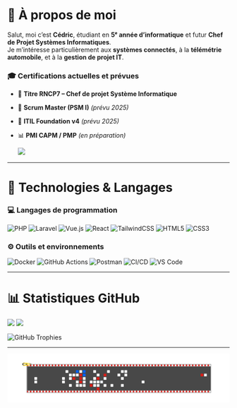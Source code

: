 # 👋 À propos de moi

Salut, moi c’est **Cédric**, étudiant en **5ᵉ année d’informatique** et futur **Chef de Projet Systèmes Informatiques**.  
Je m’intéresse particulièrement aux **systèmes connectés**, à la **télémétrie automobile**, et à la **gestion de projet IT**.

### 🎓 Certifications actuelles et prévues
- 🎯 **Titre RNCP7 – Chef de projet Système Informatique**
- 📘 **Scrum Master (PSM I)** *(prévu 2025)*
- 🧩 **ITIL Foundation v4** *(prévu 2025)*
- 📊 **PMI CAPM / PMP** *(en préparation)*

	<a href="https://www.linkedin.com/in/cédric-gayraud/">
		<img src="https://img.shields.io/badge/LinkedIn-0077B5?style=for-the-badge&logo=linkedin&logoColor=white" />
  </a>

---

# 🧠 Technologies & Langages

### 💻 Langages de programmation
![PHP](https://img.shields.io/badge/PHP-777BB4?style=for-the-badge&logo=php&logoColor=white)
![Laravel](https://img.shields.io/badge/Laravel-FF2D20?style=for-the-badge&logo=laravel&logoColor=white)
![Vue.js](https://img.shields.io/badge/Vue.js-42B883?style=for-the-badge&logo=vue.js&logoColor=white)
![React](https://img.shields.io/badge/React-61DAFB?style=for-the-badge&logo=react&logoColor=black)
![TailwindCSS](https://img.shields.io/badge/TailwindCSS-38B2AC?style=for-the-badge&logo=tailwind-css&logoColor=white)
![HTML5](https://img.shields.io/badge/HTML5-E34F26?style=for-the-badge&logo=html5&logoColor=white)
![CSS3](https://img.shields.io/badge/CSS3-1572B6?style=for-the-badge&logo=css3&logoColor=white)

### ⚙️ Outils et environnements
![Docker](https://img.shields.io/badge/Docker-2496ED?style=for-the-badge&logo=docker&logoColor=white)
![GitHub Actions](https://img.shields.io/badge/GitHub_Actions-2088FF?style=for-the-badge&logo=github-actions&logoColor=white)
![Postman](https://img.shields.io/badge/Postman-FF6C37?style=for-the-badge&logo=postman&logoColor=white)
![CI/CD](https://img.shields.io/badge/CI/CD-000000?style=for-the-badge&logo=gitlab&logoColor=white)
![VS Code](https://img.shields.io/badge/VS_Code-007ACC?style=for-the-badge&logo=visual-studio-code&logoColor=white)

---

# 📊 Statistiques GitHub
<p align="left">
  <img 
       src="https://github-readme-stats.vercel.app/api?username=CedricGayraud&show_icons=true&theme=github_dark&hide_border=true&bg_color=0D1117&title_color=58A6FF&icon_color=58A6FF" 
       height="165"
  />
  <img 
       src="https://github-readme-stats.vercel.app/api/top-langs/?username=CedricGayraud&layout=compact&theme=github_dark&hide_border=true&bg_color=0D1117" 
       height="165"
  />
</p>

![GitHub Trophies](https://github-profile-trophy.vercel.app/?username=CedricGayraud&theme=gitdimmed&margin-w=10&no-frame=true&row=1)

---

![GitHub Snake Animation](https://github.com/CedricGayraud/CedricGayraud/blob/output/github-contribution-grid-snake.svg)

